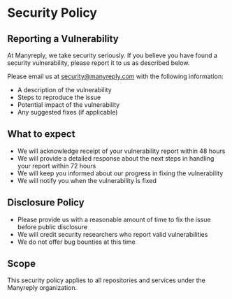 # Security Policy

## Reporting a Vulnerability

At Manyreply, we take security seriously. If you believe you have found a security vulnerability, please report it to us as described below.

Please email us at security@manyreply.com with the following information:
- A description of the vulnerability
- Steps to reproduce the issue
- Potential impact of the vulnerability
- Any suggested fixes (if applicable)

## What to expect

- We will acknowledge receipt of your vulnerability report within 48 hours
- We will provide a detailed response about the next steps in handling your report within 72 hours
- We will keep you informed about our progress in fixing the vulnerability
- We will notify you when the vulnerability is fixed

## Disclosure Policy

- Please provide us with a reasonable amount of time to fix the issue before public disclosure
- We will credit security researchers who report valid vulnerabilities
- We do not offer bug bounties at this time

## Scope

This security policy applies to all repositories and services under the Manyreply organization.
